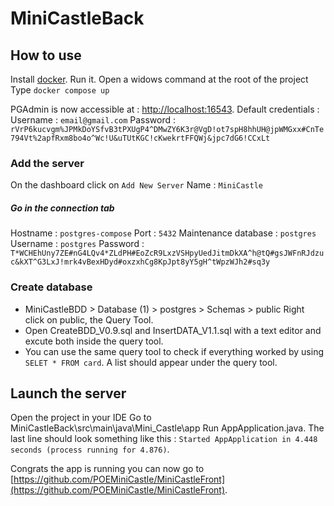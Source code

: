 # MiniCastleBack

## How to use

Install [docker](https://www.docker.com/).
Run it.
Open a widows command  at the root of the project
 Type `docker compose up`
 
 PGAdmin is now accessible at : [http://localhost:16543](http://localhost:16543).
 Default credentials :
 Username : `email@gmail.com`
Password : `rVrP6kucvgm%JPMkDoYSfvB3tPXUgP4^DMwZY6K3r@VgD!ot7spH8hhUH@jpWMGxx#CnTe794Vt%2apfRxm8bo4o^Wc!U&uTUtKGC!cKwekrtFFQWj&jpc7dG6!CCxLt`
### Add the server
On the dashboard click on `Add New Server` 
Name : `MiniCastle`
##### Go in the connection tab
Hostname : `postgres-compose`
Port : `5432`
Maintenance database : `postgres`
Username : `postgres`
Password : `T*WCHEhUny7ZE#nG4LQv4*ZLdPH#EoZcR9LxzVSHpyUedJitmDkXA^h@tQ#gsJWFnRJdzuc&kXT^G3LxJ!mrk4vBexHDyd#oxzxhCg8KpJpt8yY5gH^tWpzWJh2#sq3y`
### Create database
- MiniCastleBDD > Database (1) > postgres > Schemas > public
Right click on public, the Query Tool.
- Open CreateBDD_V0.9.sql and InsertDATA_V1.1.sql with a text editor and excute both inside the query tool.
- You can use the same query tool to check if everything worked by using `SELET * FROM card`. A list should appear under the query tool.

## Launch the server

Open the project in your IDE
Go to MiniCastleBack\src\main\java\Mini_Castle\app
Run AppApplication.java.
The last line should look something like this : `Started AppApplication in 4.448 seconds (process running for 4.876)`.

Congrats the app is running you can now go to [https://github.com/POEMiniCastle/MiniCastleFront](https://github.com/POEMiniCastle/MiniCastleFront).

